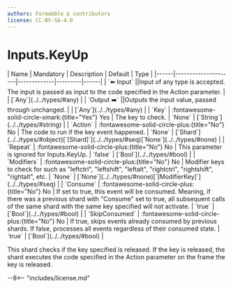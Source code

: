 ```yaml
---
authors: Formabble & contributors
license: CC-BY-SA-4.0
---
```



# Inputs.KeyUp

<div class="sh-parameters" markdown="1">
| Name | Mandatory | Description | Default | Type |
|------|---------------------|-------------|---------|------|
| `⬅️ Input` ||Input of any type is accepted. The input is passed as input to the code specified in the Action parameter. | | [`Any`](../../types/#any) |
| `Output ➡️` ||Outputs the input value, passed through unchanged. | | [`Any`](../../types/#any) |
| `Key` | :fontawesome-solid-circle-xmark:{title="Yes"} Yes  | The key to check. | `None` | [`String`](../../types/#string) |
| `Action` | :fontawesome-solid-circle-plus:{title="No"} No  | The code to run if the key event happened. | `None` | [`Shard`](../../types/#object)[`[Shard]`](../../types/#seq)[`None`](../../types/#none) |
| `Repeat` | :fontawesome-solid-circle-plus:{title="No"} No  | This parameter is ignored for Inputs.KeyUp. | `false` | [`Bool`](../../types/#bool) |
| `Modifiers` | :fontawesome-solid-circle-plus:{title="No"} No  | Modifier keys to check for such as "leftctrl", "leftshift", "leftalt", "rightctrl", "rightshift", "rightalt", etc. | `None` | [`None`](../../types/#none)[`[ModifierKey]`](../../types/#seq) |
| `Consume` | :fontawesome-solid-circle-plus:{title="No"} No  | If set to true, this event will be consumed. Meaning, if there was a previous shard with "Consume" set to true, all subsequent calls of the same shard with the same key specified will not activate. | `true` | [`Bool`](../../types/#bool) |
| `SkipConsumed` | :fontawesome-solid-circle-plus:{title="No"} No  | If true, skips events already consumed by previous shards. If false, processes all events regardless of their consumed state. | `true` | [`Bool`](../../types/#bool) |

</div>

This shard checks if the key specified is released. If the key is released, the shard executes the code specified in the Action parameter on the frame the key is released.

--8<-- "includes/license.md"

